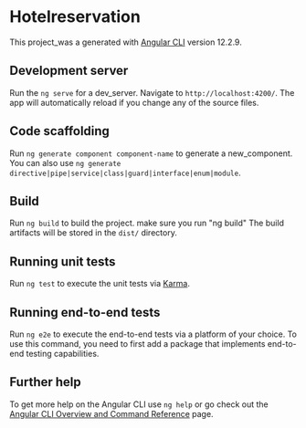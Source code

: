 
# Hotelreservation

This project_was a generated with [Angular CLI](https://github.com/angular/angular-cli)
 version 12.2.9.

## Development server

Run the  `ng serve` for a dev_server. Navigate to `http://localhost:4200/`. The app will automatically reload if you change any of the source files.

## Code scaffolding

Run `ng generate component component-name` to generate a new_component. You can also use `ng generate directive|pipe|service|class|guard|interface|enum|module`.

## Build

Run `ng build` to build the project. 
make sure you run "ng build"
The build artifacts will be stored in the `dist/` directory.

## Running unit tests

Run `ng test` to execute the unit tests via [Karma](https://karma-runner.github.io).

## Running end-to-end tests

Run `ng e2e` to execute the end-to-end tests via a platform of your choice. To use this command, you need to first add a package that implements end-to-end testing capabilities.

## Further help

To get more help on the Angular CLI use `ng help` or go check out the [Angular CLI Overview and Command Reference](https://angular.io/cli) page.

